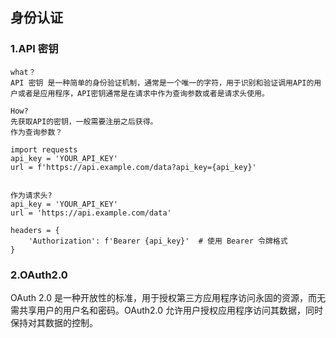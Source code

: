 ##

## 身份认证
### 1.API 密钥
```
what？
API 密钥 是一种简单的身份验证机制，通常是一个唯一的字符，用于识别和验证调用API的用户或者是应用程序，API密钥通常是在请求中作为查询参数或者是请求头使用。

How?
先获取API的密钥，一般需要注册之后获得。
作为查询参数？

import requests
api_key = 'YOUR_API_KEY'
url = f'https://api.example.com/data?api_key={api_key}'


作为请求头?
api_key = 'YOUR_API_KEY'
url = 'https://api.example.com/data'

headers = {
    'Authorization': f'Bearer {api_key}'  # 使用 Bearer 令牌格式
}

```

### 2.OAuth2.0
OAuth 2.0 是一种开放性的标准，用于授权第三方应用程序访问永固的资源，而无需共享用户的用户名和密码。OAuth2.0 允许用户授权应用程序访问其数据，同时保持对其数据的控制。
```

```




